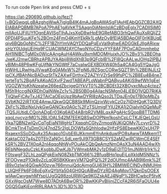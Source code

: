 To run code
Ppen link and press CMD + s

https://at-290690.github.io/fez/?l=BQGwpgLgBAzghgWwA7igIgB4IK4mAJgBoAWASgFIAyHEAbQGZCB2AXQEIABAPQBMB7APoA7PhAE1gAVkKTSAagn0iANmIsIACzBDgEgIx7CADlISjM0mlIAoUJFiIUYfOgnEAVISgTlhAJxsXgD8wHpE9GRefABO3rhQwFAuXsRQljZ20PDI4PSuuKFe%2BOm24FmO4KmYEkRk1LgMzOy8fEIA5BDApOIF0rIKBUqEqiy6BQbGpNhC%2FF1BZhYlmVAQYDDQaPqExVal9ghwEADGGkEJIIgARjxwsHzY0UdgUEiHq9FCUACWM2AYCfwoNYoCDzvYYF8AF7POxCADmmhebzAH1INlBCTgM0x0WicAAngAuH4AWku9xmMDOMHujxhJO%2Bv3%2BEOhaJxeKJ2mwCBRhzAPBJYAAbij8WdXhB3p9QFcblB%2Fl8QcAALwJOHg2lPBJyBIMn48P6wKFgUjfNkYNGWtF7aCvaIwGEXBDXW40h5a4CA4Gg5YQaJgGHWjHLLRwHgJIVwaKEg0AMxW%2FpN6J9ZSgcCORwSQZT9h%2BEINJLt2ipCXJfBAhNjcBADuzStTkZAXwFDrthxiZ2AZYrVZrSe99fsPC%2B8Eu4B4ne7lerteTg%2BgAFkAKoAGXyIF2wdTABEAPLoWabnPQAByu4AKiS9wfWh1gEelVGOZWYoKhNzeatw266edZbcjgeGlYkVT0%2BCBDEt32XBOyxcMuz4ctpz7M5h1HccglNXRDhOalNWeZc1y%2BS0B0g4AjlacNSMgn04LiEBO1VQD7RiKATijQlwFjCAyTxJ42TAiCaOEpUpz9bAwDYRl8zAQso2LTDqJEn0p17B0pMbZsSVbKN22iRTlOE4AnwJQkwGQCB8Sk9MjjnQzjxWcykCzOz7IjDiHQgKTQ3DVZkFc%2BzjNxUykGwGANCkv0A0c%2FzTSUmjgFYlU2KA1j2OjaIvjhDQeMuPiTQSJjUtidLCQohADgEr03Kg6AID4ABrbR2VM8LqxAPgAHcSQopB8TTDM6xqoLnycyzrMG%2BLlOAL542M7EEKQ8SwDOPNm1koshCpLCTKJEQeLGsUVka7QBN2wlQvCqTgEjaN1WgHzTXqpqhCGtyZrmoqWJKjQOMy7LcvyrD%2BCmkTln4TsDmOU47ndZ5r2IgLDOWfaSQhhIodw2HfzPS8EbewKKOxUH7PRxaexnSSoDQuAx35Ayapo1GybE6IJKkmm6YnAnkduwlPO8sAwwTAMkem1TKaktaC027a4sZ0TEIrZaNOrLSdLxer9JI973GB8CSYS2aMZwjRCWmCE4SEfkSR%2BVZ1X0qA2nI4qqoNhWyPOuAkCQbQeAmzNmOAsX3uN4AAD4wXhREbNNegduCzkLKsgbbJDwKJb7VWmxbMA2y1zD9aEj2lTD1mJNWrb1rk%2F0tswgF3ZLhLzqQPgkEixN08ZkbTMO66%2BfuqBHp1puEjLpXkIdM5NNz%2FOOywzP1Ok6vZcLq0R5BKKkwyVM7QgPQ%2F2dOUfmc4AAB9I6mk%2Fi89xOzIwI4QGwA00zvw766mnuiQdcAjmgGUj63H%2BMlWECINDylNMUHmLUiQHFPk6F08oEgXyQYbYa504GH0QcAlBwDYzRD4AgMqv17QknDsOOEXwIAwCwvgwhMYspUJgGQ98zoURWjQe9KGZskAEJ4NgP%2BHCwbcP5tyKGXxWgcOsM7Wwe8D7ADtA6BwOR%2BwKKjPvBIijnjZCcFA2R6j5FaOUU4eOGQ5GaKjEonRlRLRAA%3D%3D%3D
